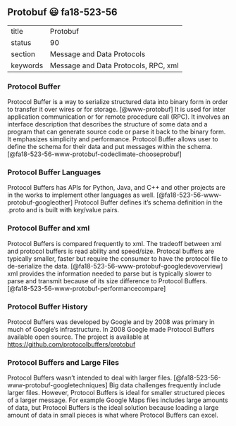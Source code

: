 ## Protobuf :smiley: fa18-523-56


|          |                            |
| -------- | -------------------------- |
| title    | Protobuf                   | 
| status   | 90                         |
| section  | Message and Data Protocols |
| keywords | Message and Data Protocols, RPC, xml  |



### Protocol Buffer 

Protocol Buffer is a way to serialize structured data into binary form in order to transfer it over wires or for storage. [@www-protobuf] It is used for inter application communication or for remote procedure call (RPC). It involves an interface description that describes the structure of some data and a program that can generate source code or parse it back to the binary form. It emphasizes simplicity and performance. Protocol Buffer allows user to define the schema for their data and put messages within the schema. [@fa18-523-56-www-protobuf-codeclimate-chooseprobuf]

### Protocol Buffer Languages

Protocol Buffers has APIs for Python, Java, and C++ and other projects are in the works to implement other languages as well. [@fa18-523-56-www-protobuf-googleother] Protocol Buffer defines it’s schema definition in the .proto and is built with key/value pairs. 

### Protocol Buffer and xml

Protocol Buffers is compared frequently to xml. The tradeoff between xml and protocol buffers is read ability and speed/size. Protocal buffers are typically smaller, faster but require the consumer to have the protocol file to de-serialize the data. [@fa18-523-56-www-protobuf-googledevoverview] xml provides the information needed to parse but is typically slower to parse and transmit because of its size difference to Protocol Buffers. [@fa18-523-56-www-protobuf-performancecompare]

### Protocol Buffer History 

Protocol Buffers was developed by Google and by 2008 was primary in much of Google’s infrastructure. In 2008 Google made Protocol Buffers available open source. The project is available at https://github.com/protocolbuffers/protobuf

### Protocol Buffers and Large Files

Protocol Buffers wasn’t intended to deal with larger files. [@fa18-523-56-www-protobuf-googletechniques] Big data challenges frequently include larger files. However, Protocol Buffers is ideal for smaller structured pieces of a larger message. For example Google Maps files includes large amounts of data, but Protocol Buffers is the ideal solution because loading a large amount of data in small pieces is what where Protocol Buffers can excel. 





